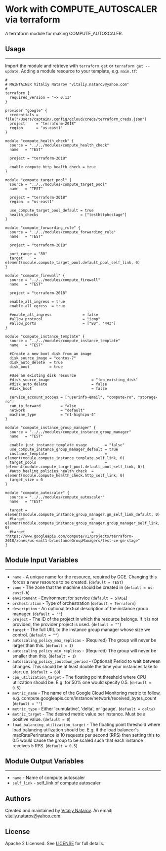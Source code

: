 # Work with COMPUTE_AUTOSCALER via terraform

A terraform module for making COMPUTE_AUTOSCALER.


## Usage
----------------------
Import the module and retrieve with ```terraform get``` or ```terraform get --update```. Adding a module resource to your template, e.g. `main.tf`:

```
#
# MAINTAINER Vitaliy Natarov "vitaliy.natarov@yahoo.com"
#
terraform {
  required_version = "~> 0.13"
}

provider "google" {
  credentials = file("/Users/captain/.config/gcloud/creds/terraform_creds.json")
  project     = "terraform-2018"
  region      = "us-east1"
}

module "compute_health_check" {
  source = "../../modules/compute_health_check"
  name   = "TEST"

  project = "terraform-2018"

  enable_compute_http_health_check = true
}

module "compute_target_pool" {
  source = "../../modules/compute_target_pool"
  name   = "TEST"

  project = "terraform-2018"
  region  = "us-east1"

  use_compute_target_pool_default = true
  health_checks                   = ["testhttphcstage"]
}

module "compute_forwarding_rule" {
  source = "../../modules/compute_forwarding_rule"
  name   = "TEST"

  project = "terraform-2018"

  port_range = "80"
  target     = element(module.compute_target_pool.default_pool_self_link, 0)
}

module "compute_firewall" {
  source = "../../modules/compute_firewall"
  name   = "TEST"

  project = "terraform-2018"

  enable_all_ingress = true
  enable_all_egress  = true

  #enable_all_ingress              = false
  #allow_protocol                  = "icmp"
  #allow_ports                     = ["80", "443"]
}

module "compute_instance_template" {
  source = "../../modules/compute_instance_template"
  name   = "TEST"

  #Create a new boot disk from an image
  disk_source_image = "centos-7"
  disk_auto_delete  = true
  disk_boot         = true

  #Use an existing disk resource
  #disk_source_image                   = "foo_existing_disk"
  #disk_auto_delete                    = false
  #disk_boot                           = false

  service_account_scopes = ["userinfo-email", "compute-ro", "storage-ro"]
  can_ip_forward         = false
  network                = "default"
  machine_type           = "n1-highcpu-4"
}

module "compute_instance_group_manager" {
  source = "../../modules/compute_instance_group_manager"
  name   = "TEST"

  enable_just_instance_template_usage        = "false"
  use_compute_instance_group_manager_default = true
  instance_template                          = element(module.compute_instance_template.self_link, 0)
  target_pools                               = [element(module.compute_target_pool.default_pool_self_link, 0)]
  #auto_healing_policies_health_check  = element(module.compute_health_check.http_self_link, 0)
  target_size = 0
}

module "compute_autoscaler" {
  source = "../../modules/compute_autoscaler"
  name   = "TEST"

  target = element(module.compute_instance_group_manager.gm_self_link_default, 0)
  #target                              = element(module.compute_instance_group_manager.group_manager_self_link, 0)
  #target                              = "https://www.googleapis.com/compute/v1/projects/terraform-2018/zones/us-east1-b/instanceGroupManagers/test-ce-gm-stage"
}

```

## Module Input Variables
----------------------
- `name` - A unique name for the resource, required by GCE. Changing this forces a new resource to be created. (`default = TEST`)
- `zone` - The zone that the machine should be created in (`default = us-east1-b`)
- `environment` - Environment for service (`default = STAGE`)
- `orchestration` - Type of orchestration (`default = Terraform`)
- `description` - An optional textual description of the instance group manager. (`default = ""`)
- `project` - The ID of the project in which the resource belongs. If it is not provided, the provider project is used. (`default = ""`)
- `target` - The full URL to the instance group manager whose size we control. (`default = ""`)
- `autoscaling_policy_max_replicas` - (Required) The group will never be larger than this. (`default = 1`)
- `autoscaling_policy_min_replicas` - (Required) The group will never be smaller than this. (`default = 1`)
- `autoscaling_policy_cooldown_period` - (Optional) Period to wait between changes. This should be at least double the time your instances take to start up. (`default = 60`)
- `cpu_utilization_target` - The floating point threshold where CPU utilization should be. E.g. for 50% one would specify 0.5. (`default = 0.5`)
- `metric_name` - The name of the Google Cloud Monitoring metric to follow, e.g. compute.googleapis.com/instance/network/received_bytes_count (`default = ""`)
- `metric_type` - Either 'cumulative', 'delta', or 'gauge'. (`default = delta`)
- `metric_target` - The desired metric value per instance. Must be a positive value. (`default = 0`)
- `load_balancing_utilization_target` - The floating point threshold where load balancing utilization should be. E.g. if the load balancer's maxRatePerInstance is 10 requests per second (RPS) then setting this to 0.5 would cause the group to be scaled such that each instance receives 5 RPS. (`default = 0.5`)

## Module Output Variables
----------------------
- `name` - Name of compute autoscaler
- `self_link` - self_link of compute autoscaler


## Authors

Created and maintained by [Vitaliy Natarov](https://github.com/SebastianUA). An email: [vitaliy.natarov@yahoo.com](vitaliy.natarov@yahoo.com).

## License

Apache 2 Licensed. See [LICENSE](https://github.com/SebastianUA/terraform/blob/master/LICENSE) for full details.
